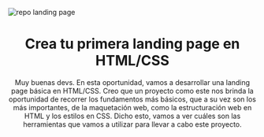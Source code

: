 ![repo landing page](https://github.com/jonadev-ok/landingPageBasic/assets/139663304/f66a5024-7e1c-4c44-96cf-1801066e906d)

<h1 align="center">Crea tu primera landing page en HTML/CSS</h1>
<p align="center">
 Muy buenas devs. En esta oportunidad, vamos a desarrollar una landing page básica en HTML/CSS. Creo que un proyecto como este nos brinda la oportunidad de recorrer los fundamentos más básicos, que a su vez son los más importantes, de la maquetación web, como la estructuración web en HTML y los estilos en CSS. Dicho esto, vamos a ver cuáles son las herramientas que vamos a utilizar para llevar a cabo este proyecto.
</p>
